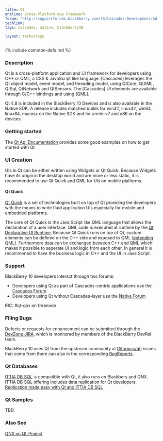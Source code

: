 ```yaml
---
title: Qt
oneline: Cross-Platform App Framework
forum: "http://supportforums.blackberry.com/t5/Cascades-Development/bd-p/Cascades"
techlink: 
tags: cascades, native, blackberry10

layout: technology
---
```

{% include common-defs.md %}

### Description
Qt is a cross-platform application and UI framework for developers using C++ or QML, a CSS & JavaScript like language.
[Cascades] leverages the Qt object model, event model, and threading model, using
QtCore, QtXML, QtSql, QtNetwork and QtSensors.
The [Cascades] UI elements are available through C/C++ bindings and using [QML].

Qt 4.8 is included in the BlackBerry 10 Devices and is also available in the Native SDK.
A release includes matched builds for win32, linux32, win64, linux64, macosx
on the Native SDK
and for armle-v7 and x86 on the devices.

### Getting started

The [Qt Api Documentation](http://qt-project.org/doc/qt-4.8/) provides some good examples on how to get started with Qt.

### UI Creation

UIs in Qt can be either written using Widgets or Qt Quick. Because Widgets have its origin in the desktop world and
are more or less static, it is recommended to use Qt Quick and QML for UIs on mobile platforms.  

#### Qt Quick 

[Qt Quick](http://qt-project.org/doc/qt-4.8/qtquick.html) is a set of technologies built on top of Qt providing the 
developers with the means to write fluid application UIs especially for mobile and embedded platforms.

The core of Qt Quick is the Java Script like QML language that allows the declaration of a user interface. QML 
code is executed at runtime by the [Qt Declarative UI Runtime](http://qt-project.org/doc/qt-4.8/qmlruntime.html). Because 
Qt Quick runs on top of Qt, custom elements can be defined on the C++ side 
and exposed to QML ([extending QML](http://qt-project.org/doc/qt-4.8/qml-extending.html)). Furthermore data can be [exchanged between C++ and QML](http://qt-project.org/doc/qt-4.8/qtbinding.html) which makes it possible to seperate UI and 
logic from each other. In general it is recommened to have the business logic in C++ and the UI in Java Script.

### Support

BlackBerry 10 developers interact through two forums:

* Developers using Qt as part of Cascades-centric applications use
the [Cascades Forum](http://supportforums.blackberry.com/t5/Cascades-Development/bd-p/Cascades)
* Developers using Qt without Cascades-layer use the [Native Forum](http://supportforums.blackberry.com/t5/Native-Development/bd-p/native_sdk)

IRC: #qt-qnx on freenode

### Filing Bugs

Defects or requests for enhancement can be submitted through the [DevZone JIRA](https://www.blackberry.com/jira/secure/Dashboard.jspa),
which is monitored by members of the BlackBerry DevRel team.

BlackBerry 10 uses Qt from the upstream community at [Gitorious/qt](http://qt.gitorious.org/qt);
issues that come from there can also in the corresponding
[BugReports](http://bugreports.qt-project.org/).

### Qt Databases

[ITTIA DB SQL](http://www.ittia.com/products) is compatible with Qt, it also runs on Blackbery and QNX. ITTIA DB SQL offering includes data replication for Qt developers.
[Replication made easy with Qt and ITTIA DB SQL](http://youtu.be/MQOIhdcO38k)

### Qt Samples

TBD.



### Also See
[QNX on Qt-Project](http://qt-project.org/wiki/QNX)

